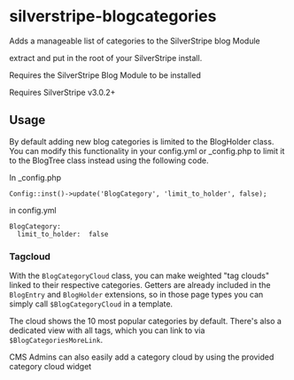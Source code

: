 silverstripe-blogcategories
===========================

Adds a manageable list of categories to the SilverStripe blog Module

extract and put in the root of your SilverStripe install.

Requires the SilverStripe Blog Module to be installed

Requires SilverStripe v3.0.2+

## Usage

By default adding new blog categories is limited to the BlogHolder class. You can modify
this functionality in your config.yml or _config.php to limit it to the BlogTree class instead
using the following code.

In _config.php

    Config::inst()->update('BlogCategory', 'limit_to_holder', false);
	
in config.yml

    BlogCategory:
	  limit_to_holder:  false

### Tagcloud

With the `BlogCategoryCloud` class, you can make weighted "tag clouds"
linked to their respective categories. Getters are already
included in the `BlogEntry` and `BlogHolder` extensions,
so in those page types you can simply call `$BlogCategoryCloud`
in a template.

The cloud shows the 10 most popular categories by default.
There's also a dedicated view with all tags, which you can link
to via `$BlogCategoriesMoreLink`.

CMS Admins can also easily add a category cloud by using the provided
category cloud widget
